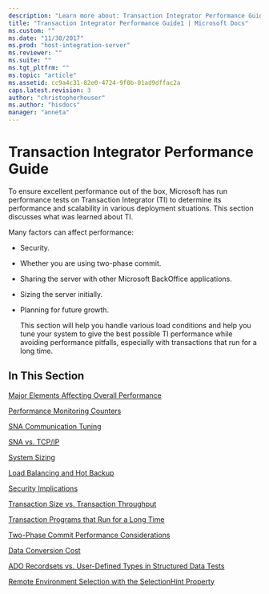 ```yaml
---
description: "Learn more about: Transaction Integrator Performance Guide"
title: "Transaction Integrator Performance Guide1 | Microsoft Docs"
ms.custom: ""
ms.date: "11/30/2017"
ms.prod: "host-integration-server"
ms.reviewer: ""
ms.suite: ""
ms.tgt_pltfrm: ""
ms.topic: "article"
ms.assetid: cc9a4c31-82e0-4724-9f0b-01ad9dffac2a
caps.latest.revision: 3
author: "christopherhouser"
ms.author: "hisdocs"
manager: "anneta"
---
```

# Transaction Integrator Performance Guide
To ensure excellent performance out of the box, Microsoft has run performance tests on Transaction Integrator (TI) to determine its performance and scalability in various deployment situations. This section discusses what was learned about TI.  
  
 Many factors can affect performance:  
  
- Security.  
  
- Whether you are using two-phase commit.  
  
- Sharing the server with other Microsoft BackOffice applications.  
  
- Sizing the server initially.  
  
- Planning for future growth.  
  
  This section will help you handle various load conditions and help you tune your system to give the best possible TI performance while avoiding performance pitfalls, especially with transactions that run for a long time.  
  
## In This Section  
 [Major Elements Affecting Overall Performance](../core/major-elements-affecting-overall-performance1.md)  
  
 [Performance Monitoring Counters](../core/performance-monitoring-counters2.md)  
  
 [SNA Communication Tuning](../core/sna-communication-tuning2.md)  
  
 [SNA vs. TCP/IP](../core/sna-vs-tcp-ip1.md)  
  
 [System Sizing](../core/system-sizing1.md)  
  
 [Load Balancing and Hot Backup](../core/load-balancing-and-hot-backup2.md)  
  
 [Security Implications](../core/security-implications1.md)  
  
 [Transaction Size vs. Transaction Throughput](../core/transaction-size-vs-transaction-throughput2.md)  
  
 [Transaction Programs that Run for a Long Time](../core/transaction-programs-that-run-for-a-long-time2.md)  
  
 [Two-Phase Commit Performance Considerations](../core/two-phase-commit-performance-considerations1.md)  
  
 [Data Conversion Cost](../core/data-conversion-cost1.md)  
  
 [ADO Recordsets vs. User-Defined Types in Structured Data Tests](../core/ado-recordsets-vs-user-defined-types-in-structured-data-tests2.md)  
  
 [Remote Environment Selection with the SelectionHint Property](../core/remote-environment-selection-with-the-selectionhint-property2.md)

